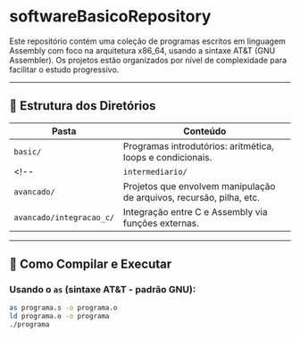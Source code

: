 # softwareBasicoRepository

Este repositório contém uma coleção de programas escritos em linguagem Assembly com foco na arquitetura x86_64, usando a sintaxe AT&T (GNU Assembler). Os projetos estão organizados por nível de complexidade para facilitar o estudo progressivo.

---

## 📂 Estrutura dos Diretórios

| Pasta           | Conteúdo                                                              |
|-----------------|-----------------------------------------------------------------------|
| `basic/`       | Programas introdutórios: aritmética, loops e condicionais.   |
<!-- | `intermediario/`| Projetos com entrada do usuário, funções, operações aritméticas.      |
| `avancado/`     | Projetos que envolvem manipulação de arquivos, recursão, pilha, etc.  |
| `avancado/integracao_c/` | Integração entre C e Assembly via funções externas.         | -->

---

## 🔧 Como Compilar e Executar

### Usando o `as` (sintaxe AT&T - padrão GNU):
```bash
as programa.s -o programa.o
ld programa.o -o programa
./programa
